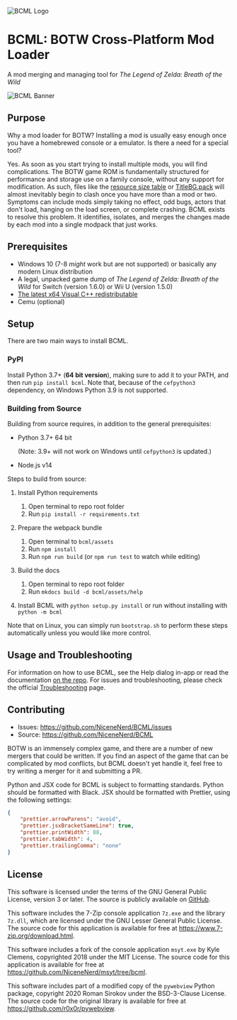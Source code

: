 ![BCML Logo](https://i.imgur.com/OiqKPx0.png)

# BCML: BOTW Cross-Platform Mod Loader

A mod merging and managing tool for _The Legend of Zelda: Breath of the Wild_

![BCML Banner](https://i.imgur.com/vmZanVl.png)

## Purpose

Why a mod loader for BOTW? Installing a mod is usually easy enough once you have a
homebrewed console or a emulator. Is there a need for a special tool?

Yes. As soon as you start trying to install multiple mods, you will find complications.
The BOTW game ROM is fundamentally structured for performance and storage use on a
family console, without any support for modification. As such, files like the
[resource size table](https://zeldamods.org/wiki/Resource_system) or
[TitleBG.pack](https://zeldamods.org/wiki/TitleBG.pack) will almost inevitably begin to
clash once you have more than a mod or two. Symptoms can include mods simply taking no
effect, odd bugs, actors that don't load, hanging on the load screen, or complete
crashing. BCML exists to resolve this problem. It identifies, isolates, and merges the
changes made by each mod into a single modpack that just works.

## Prerequisites

-   Windows 10 (7-8 _might_ work but are not supported) or basically any modern Linux
    distribution
-   A legal, unpacked game dump of _The Legend of Zelda: Breath of the Wild_ for Switch
    (version 1.6.0) or Wii U (version 1.5.0)
-   [The latest x64 Visual C++ redistributable](https://support.microsoft.com/en-us/help/2977003/the-latest-supported-visual-c-downloads#section-2)
-   Cemu (optional)

## Setup

There are two main ways to install BCML.

### PyPI

Install Python 3.7+ (**64 bit version**), making sure to add it to your PATH, and then
run `pip install bcml`. Note that, because of the `cefpython3` dependency, on Windows
Python 3.9 is not supported.

### Building from Source

Building from source requires, in addition to the general prerequisites:

-   Python 3.7+ 64 bit

    (Note: 3.9+ will not work on Windows until `cefpython3` is updated.)

-   Node.js v14

Steps to build from source:

1. Install Python requirements

    1. Open terminal to repo root folder
    2. Run `pip install -r requirements.txt`

2. Prepare the webpack bundle

    1. Open terminal to `bcml/assets`
    2. Run `npm install`
    3. Run `npm run build` (or `npm run test` to watch while editing)

3. Build the docs

    1. Open terminal to repo root folder
    2. Run `mkdocs build -d bcml/assets/help`

4. Install BCML with `python setup.py install` or run without installing with
   `python -m bcml`

Note that on Linux, you can simply run `bootstrap.sh` to perform these steps
automatically unless you would like more control.

## Usage and Troubleshooting

For information on how to use BCML, see the Help dialog in-app or read the documentation
[on the repo](https://github.com/NiceneNerd/BCML/tree/master/docs). For issues and
troubleshooting, please check the official
[Troubleshooting](https://github.com/NiceneNerd/BCML/wiki/Troubleshooting) page.

## Contributing

-   Issues: <https://github.com/NiceneNerd/BCML/issues>
-   Source: <https://github.com/NiceneNerd/BCML>

BOTW is an immensely complex game, and there are a number of new mergers that could be
written. If you find an aspect of the game that can be complicated by mod conflicts, but
BCML doesn't yet handle it, feel free to try writing a merger for it and submitting a
PR.

Python and JSX code for BCML is subject to formatting standards. Python should be
formatted with Black. JSX should be formatted with Prettier, using the following
settings:

```json
{
    "prettier.arrowParens": "avoid",
    "prettier.jsxBracketSameLine": true,
    "prettier.printWidth": 88,
    "prettier.tabWidth": 4,
    "prettier.trailingComma": "none"
}
```

## License

This software is licensed under the terms of the GNU General Public License, version 3
or later. The source is publicly available on
[GitHub](https://github.com/NiceneNerd/BCML).

This software includes the 7-Zip console application `7z.exe` and the library `7z.dll`,
which are licensed under the GNU Lesser General Public License. The source code for this
application is available for free at <https://www.7-zip.org/download.html>.

This software includes a fork of the console application `msyt.exe` by Kyle Clemens,
copyrighted 2018 under the MIT License. The source code for this application is
available for free at <https://github.com/NiceneNerd/msyt/tree/bcml>.

This software includes part of a modified copy of the `pywebview` Python package,
copyright 2020 Roman Sirokov under the BSD-3-Clause License. The source code for the
original library is available for free at <https://github.com/r0x0r/pywebview>.
